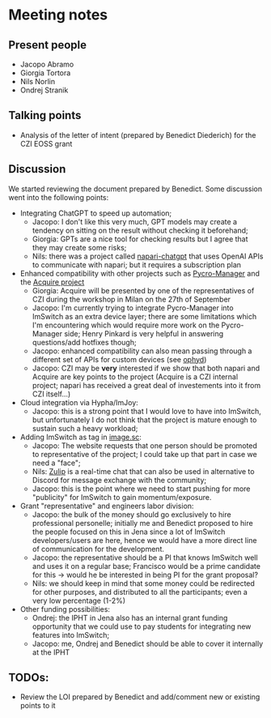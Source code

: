 # Meeting notes

## Present people

- Jacopo Abramo
- Giorgia Tortora
- Nils Norlin
- Ondrej Stranik

## Talking points

- Analysis of the letter of intent (prepared by Benedict Diederich) for the CZI EOSS grant

## Discussion

We started reviewing the document prepared by Benedict. Some discussion went into the following points:

- Integrating ChatGPT to speed up automation;
  - Jacopo: I don't like this very much, GPT models may create a tendency on sitting on the result without checking it beforehand;
  - Giorgia: GPTs are a nice tool for checking results but I agree that they may create some risks;
  - Nils: there was a project called [napari-chatgpt](https://github.com/royerlab/napari-chatgpt) that uses OpenAI APIs to communicate with napari; but it requires a subscription plan
- Enhanced compatibility with other projects such as [Pycro-Manager](https://github.com/micro-manager/pycro-manager) and the [Acquire project](https://github.com/acquire-project)
  - Giorgia: Acquire will be presented by one of the representatives of CZI during the workshop in Milan on the 27th of September
  - Jacopo: I'm currently trying to integrate Pycro-Manager into ImSwitch as an extra device layer; there are some limitations which I'm encountering which would require more work on the Pycro-Manager side; Henry Pinkard is very helpful in answering questions/add hotfixes though;
  - Jacopo: enhanced compatibility can also mean passing through a different set of APIs for custom devices (see [ophyd](https://nsls-ii.github.io/ophyd/architecture.html))
  - Jacopo: CZI may be **very** interested if we show that both napari and Acquire are key points to the project (Acquire is a CZI internal project; napari has received a great deal of investements into it from CZI itself...)
- Cloud integration via Hypha/ImJoy:
  - Jacopo: this is a strong point that I would love to have into ImSwitch, but unfortunately I do not think that the project is mature enough to sustain such a heavy workload;
- Adding ImSwitch as tag in [image.sc](https://forum.image.sc/):
  - Jacopo: The website requests that one person should be promoted to representative of the project; I could take up that part in case we need a "face";
  - Nils: [Zulip](https://imagesc.zulipchat.com/) is a real-time chat that can also be used in alternative to Discord for message exchange with the community;
  - Jacopo: this is the point where we need to start pushing for more "publicity" for ImSwitch to gain momentum/exposure.
- Grant "representative" and engineers labor division:
  - Jacopo: the bulk of the money should go exclusively to hire professional personelle; initially me and Benedict proposed to hire the people focused on this in Jena since a lot of ImSwitch developers/users are here, hence we would have a more direct line of communication for the development.
  - Jacopo: the representative should be a PI that knows ImSwitch well and uses it on a regular base; Francisco would be a prime candidate for this -> would he be interested in being PI for the grant proposal?
  - Nils: we should keep in mind that some money could be redirected for other purposes, and distributed to all the participants; even a very low percentage (1-2%)
- Other funding possibilities:
  - Ondrej: the IPHT in Jena also has an internal grant funding opportunity that we could use to pay students for integrating new features into ImSwitch;
  - Jacopo: me, Ondrej and Benedict should be able to cover it internally at the IPHT
 
## TODOs:
- Review the LOI prepared by Benedict and add/comment new or existing points to it
